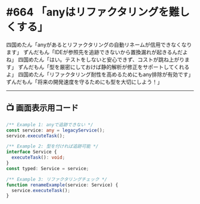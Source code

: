 # #664 「anyはリファクタリングを難しくする」

四国めたん「anyがあるとリファクタリングの自動リネームが信用できなくなります」
ずんだもん「IDEが参照先を追跡できないから置換漏れが起きるんだよね」
四国めたん「はい。テストをしないと安心できず、コストが跳ね上がります」
ずんだもん「型を厳密にしておけば静的解析が修正をサポートしてくれるよ」
四国めたん「リファクタリング耐性を高めるためにもany排除が有効です」
ずんだもん「将来の開発速度を守るためにも型を大切にしよう！」

---

## 📺 画面表示用コード

```typescript
/** Example 1: anyで追跡できない */
const service: any = legacyService();
service.executeTask();

/** Example 2: 型を付ければ追跡可能 */
interface Service {
  executeTask(): void;
}
const typed: Service = service;

/** Example 3: リファクタリングチェック */
function renameExample(service: Service) {
  service.executeTask();
}
```

